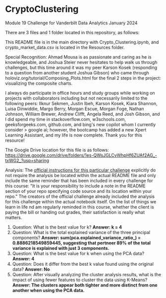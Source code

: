 # CryptoClustering

Module 19 Challenge for Vanderbilt Data Analytics January 2024

There are 3 files and 1 folder located in this repository, as follows:

This README file is in the main directory with Crypto_Clustering.ipynb, and crypto_market_data.csv is located in the Resources folder.

Special Recognition: Ahmad Mousa is as passionate and caring as he is knowledgeable, and Joshua Steier never hesitates to help walk us through challenges, but this time around it was my peer Karson Kosek (responding to a question from another student Joshua Gibson) who came through holoviz.org/tutorial/Composing_Plots.html for the final 2 steps in the project: visualizing the composite charts.

I always do participate in office hours and study groups while working on projects with collaborators including but not necessarily limited to the following peers: Ilknur Sekmen, Justin Ibeh, Karson Kosek, Kiara Shannon, Luisa Dinwiddie, Margo Berry, Morgan Escue, Morgan Foge, Nathan Johnson, William Brewer, Andrew Clifft, Angela Reed, and Josh Gibson, and I did spend my time in stackoverflow.com, w3schools.com, geeksforgeeks.com, github.com, and bing's new copilot whom I currently consider > google ai; however, the bootcamp has added a new Xpert Learning Assistant, and my life is now complete. Thank you for this resource!

The Google Drive location for this file is as follows: https://drive.google.com/drive/folders/1es-QWsJGLCvWhpHf6ZUAf2AG_-txWG2_?usp=sharing


Analysis: The [official instructions for this particular challenge](https://bootcampspot.instructure.com/courses/4263/assignments/61114?module_item_id=1063503) explicitly do not require the analysis be located within the actual README file and only include the same reminder that has been included in every challenge for this course: "It is your responsibility to include a note in the README section of your repo specifying code source and its location within your repo."  The creators of the official challenge already included the analysis for this challenge within the actual notebook itself. On the list of things we learn in life nd am regularly reminded in this course, whether the client is paying the bill or handing out grades, their satisfaction is really what matters.

1. Question: What is the best value for k? **Answer: k = 4**  
2. Question: What is the total explained variance of the three principal components? **Answer: sum(pca.explained_variance_ratio_) = 0.8886218549859445, suggesting that pertneer 89% of the total variance is explained with just 3 components.**  
3. Question: What is the best value for k when using the PCA data? **Answer: 4**  
4. Question: Does it differ from the best k value found using the original data? **Answer: No**  
5. Question: After visually analyzing the cluster analysis results, what is the impact of using fewer features to cluster the data using K-Means? **Answer: The clusters appear both tighter and more distinct from one another when using the PCA data.**
